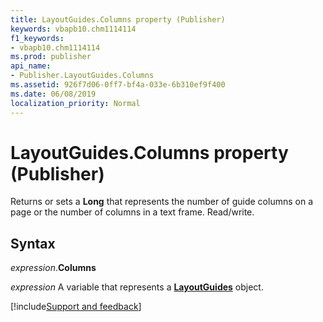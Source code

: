 ```yaml
---
title: LayoutGuides.Columns property (Publisher)
keywords: vbapb10.chm1114114
f1_keywords:
- vbapb10.chm1114114
ms.prod: publisher
api_name:
- Publisher.LayoutGuides.Columns
ms.assetid: 926f7d06-0ff7-bf4a-033e-6b310ef9f400
ms.date: 06/08/2019
localization_priority: Normal
---
```



# LayoutGuides.Columns property (Publisher)

Returns or sets a **Long** that represents the number of guide columns on a page or the number of columns in a text frame. Read/write.


## Syntax

_expression_.**Columns**

_expression_ A variable that represents a **[LayoutGuides](Publisher.LayoutGuides.md)** object.



[!include[Support and feedback](~/includes/feedback-boilerplate.md)]
